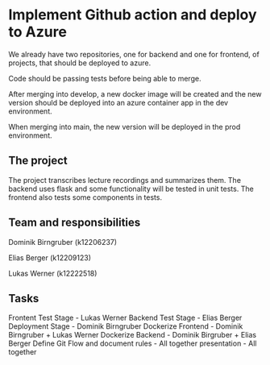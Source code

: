 # Implement Github action and deploy to Azure

We already have two repositories, one for backend and one for frontend, of projects, that should be deployed to azure. 

Code should be passing tests before being able to merge. 

After merging into develop, a new docker image will be created and the new version should be deployed into an azure container app in the dev environment.

When merging into main, the new version will be deployed in the prod environment.

## The project
The project transcribes lecture recordings and summarizes them.
The backend uses flask and some functionality will be tested in unit tests.
The frontend also tests some components in tests.

## Team and responsibilities
Dominik Birngruber (k12206237)

Elias Berger (k12209123)

Lukas Werner (k12222518)


## Tasks
Frontent Test Stage - Lukas Werner
Backend Test Stage - Elias Berger
Deployment Stage - Dominik Birngruber
Dockerize Frontend - Dominik Birngruber + Lukas Werner
Dockerize Backend - Dominik Birgruber + Elias Berger
Define Git Flow and document rules - All together
presentation - All together
